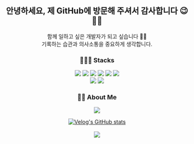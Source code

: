 <div align=center>

<!-- ![header](https://capsule-render.vercel.app/api?type=wave&color=auto&height=300&section=header&text=hi💕&fontSize=50) -->
## 안녕하세요, 제 GitHub에 방문해 주셔서 감사합니다 😉👋🏻
함께 일하고 싶은 개발자가 되고 싶습니다 👩🏻<br />
  기록하는 습관과 의사소통을 중요하게 생각합니다.

### 👩🏻‍💻 Stacks
<img src="https://img.shields.io/badge/HTML5-E34F26?style=flat-square&logo=html5&logoColor=white">
<img src="https://img.shields.io/badge/CSS-1572B6?style=flat-square&logo=css3&logoColor=white">
<img src="https://img.shields.io/badge/JavaScript-F7DF1E?style=flat-square&logo=javascript&logoColor=black">
<img src="https://img.shields.io/badge/TypeScript-3178C6?style=flat&logo=TypeScript&logoColor=white"/>
<img src="https://img.shields.io/badge/React-61DAFB?style=flat&logo=React&logoColor=white"/>
<img src="https://img.shields.io/badge/Next.js-000000?style=flat&logo=Next.js&logoColor=white"/>
  <br>  <img src="https://img.shields.io/badge/styled components-DB7093?style=flat&logo=styled-components&logoColor=white"/>
  <img src="https://img.shields.io/badge/Tailwind CSS-06B6D4?style=flat&logo=Tailwind CSS&logoColor=white"/>
  

### 🖐🏻 About Me
<a href="https://velog.io/@jellyjw" target="_blank"><img src="https://img.shields.io/badge/Velog-20c997?style=flat&logo=Velog&logoColor=white"/></a>
  
  [![Velog's GitHub stats](https://velog-readme-stats.vercel.app/api?name=jellyjw&color=dark)](https://velog.io/@jellyjw)<br /><br />
<img src="https://github-readme-stats.vercel.app/api?username=jellyjw&show_icons=true">
  
</div>

